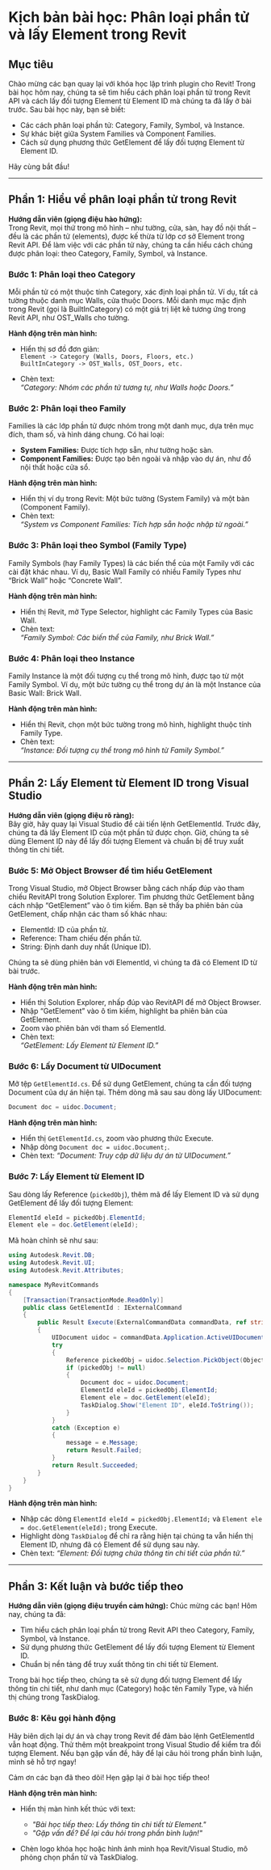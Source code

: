
# Kịch bản bài học: Phân loại phần tử và lấy Element trong Revit

## Mục tiêu

Chào mừng các bạn quay lại với khóa học lập trình plugin cho Revit! Trong bài học hôm nay, chúng ta sẽ tìm hiểu cách phân loại phần tử trong Revit API và cách lấy đối tượng Element từ Element ID mà chúng ta đã lấy ở bài trước. Sau bài học này, bạn sẽ biết:

- Các cách phân loại phần tử: Category, Family, Symbol, và Instance.
- Sự khác biệt giữa System Families và Component Families.
- Cách sử dụng phương thức GetElement để lấy đối tượng Element từ Element ID.

Hãy cùng bắt đầu!

---

## Phần 1: Hiểu về phân loại phần tử trong Revit

**Hướng dẫn viên (giọng điệu hào hứng):**  
Trong Revit, mọi thứ trong mô hình – như tường, cửa, sàn, hay đồ nội thất – đều là các phần tử (elements), được kế thừa từ lớp cơ sở Element trong Revit API. Để làm việc với các phần tử này, chúng ta cần hiểu cách chúng được phân loại: theo Category, Family, Symbol, và Instance.

### Bước 1: Phân loại theo Category

Mỗi phần tử có một thuộc tính Category, xác định loại phần tử. Ví dụ, tất cả tường thuộc danh mục Walls, cửa thuộc Doors. Mỗi danh mục mặc định trong Revit (gọi là BuiltInCategory) có một giá trị liệt kê tương ứng trong Revit API, như OST_Walls cho tường.

**Hành động trên màn hình:**  

- Hiển thị sơ đồ đơn giản:  
  `Element -> Category (Walls, Doors, Floors, etc.)`  
  `BuiltInCategory -> OST_Walls, OST_Doors, etc.`

- Chèn text:  
  *“Category: Nhóm các phần tử tương tự, như Walls hoặc Doors.”*

### Bước 2: Phân loại theo Family

Families là các lớp phần tử được nhóm trong một danh mục, dựa trên mục đích, tham số, và hình dáng chung. Có hai loại:

- **System Families:** Được tích hợp sẵn, như tường hoặc sàn.  
- **Component Families:** Được tạo bên ngoài và nhập vào dự án, như đồ nội thất hoặc cửa sổ.

**Hành động trên màn hình:**  

- Hiển thị ví dụ trong Revit: Một bức tường (System Family) và một bàn (Component Family).  
- Chèn text:  
  *“System vs Component Families: Tích hợp sẵn hoặc nhập từ ngoài.”*

### Bước 3: Phân loại theo Symbol (Family Type)

Family Symbols (hay Family Types) là các biến thể của một Family với các cài đặt khác nhau. Ví dụ, Basic Wall Family có nhiều Family Types như “Brick Wall” hoặc “Concrete Wall”.

**Hành động trên màn hình:**  

- Hiển thị Revit, mở Type Selector, highlight các Family Types của Basic Wall.  
- Chèn text:  
  *“Family Symbol: Các biến thể của Family, như Brick Wall.”*

### Bước 4: Phân loại theo Instance

Family Instance là một đối tượng cụ thể trong mô hình, được tạo từ một Family Symbol. Ví dụ, một bức tường cụ thể trong dự án là một Instance của Basic Wall: Brick Wall.

**Hành động trên màn hình:**  

- Hiển thị Revit, chọn một bức tường trong mô hình, highlight thuộc tính Family Type.  
- Chèn text:  
  *“Instance: Đối tượng cụ thể trong mô hình từ Family Symbol.”*

---

## Phần 2: Lấy Element từ Element ID trong Visual Studio

**Hướng dẫn viên (giọng điệu rõ ràng):**  
Bây giờ, hãy quay lại Visual Studio để cải tiến lệnh GetElementId. Trước đây, chúng ta đã lấy Element ID của một phần tử được chọn. Giờ, chúng ta sẽ dùng Element ID này để lấy đối tượng Element và chuẩn bị để truy xuất thông tin chi tiết.

### Bước 5: Mở Object Browser để tìm hiểu GetElement

Trong Visual Studio, mở Object Browser bằng cách nhấp đúp vào tham chiếu RevitAPI trong Solution Explorer. Tìm phương thức GetElement bằng cách nhập “GetElement” vào ô tìm kiếm. Bạn sẽ thấy ba phiên bản của GetElement, chấp nhận các tham số khác nhau:

- ElementId: ID của phần tử.  
- Reference: Tham chiếu đến phần tử.  
- String: Định danh duy nhất (Unique ID).

Chúng ta sẽ dùng phiên bản với ElementId, vì chúng ta đã có Element ID từ bài trước.

**Hành động trên màn hình:**  

- Hiển thị Solution Explorer, nhấp đúp vào RevitAPI để mở Object Browser.  
- Nhập “GetElement” vào ô tìm kiếm, highlight ba phiên bản của GetElement.  
- Zoom vào phiên bản với tham số ElementId.  
- Chèn text:  
  *“GetElement: Lấy Element từ Element ID.”*

### Bước 6: Lấy Document từ UIDocument

Mở tệp `GetElementId.cs`. Để sử dụng GetElement, chúng ta cần đối tượng Document của dự án hiện tại. Thêm dòng mã sau sau dòng lấy UIDocument:

```csharp
Document doc = uidoc.Document;
````

**Hành động trên màn hình:**

* Hiển thị `GetElementId.cs`, zoom vào phương thức Execute.
* Nhập dòng `Document doc = uidoc.Document;`.
* Chèn text:
  *“Document: Truy cập dữ liệu dự án từ UIDocument.”*

### Bước 7: Lấy Element từ Element ID

Sau dòng lấy Reference (`pickedObj`), thêm mã để lấy Element ID và sử dụng GetElement để lấy đối tượng Element:

```csharp
ElementId eleId = pickedObj.ElementId;
Element ele = doc.GetElement(eleId);
```

Mã hoàn chỉnh sẽ như sau:

```csharp
using Autodesk.Revit.DB;
using Autodesk.Revit.UI;
using Autodesk.Revit.Attributes;

namespace MyRevitCommands
{
    [Transaction(TransactionMode.ReadOnly)]
    public class GetElementId : IExternalCommand
    {
        public Result Execute(ExternalCommandData commandData, ref string message, ElementSet elements)
        {
            UIDocument uidoc = commandData.Application.ActiveUIDocument;
            try
            {
                Reference pickedObj = uidoc.Selection.PickObject(ObjectType.Element);
                if (pickedObj != null)
                {
                    Document doc = uidoc.Document;
                    ElementId eleId = pickedObj.ElementId;
                    Element ele = doc.GetElement(eleId);
                    TaskDialog.Show("Element ID", eleId.ToString());
                }
            }
            catch (Exception e)
            {
                message = e.Message;
                return Result.Failed;
            }
            return Result.Succeeded;
        }
    }
}
```

**Hành động trên màn hình:**

* Nhập các dòng `ElementId eleId = pickedObj.ElementId;` và `Element ele = doc.GetElement(eleId);` trong Execute.
* Highlight dòng `TaskDialog` để chỉ ra rằng hiện tại chúng ta vẫn hiển thị Element ID, nhưng đã có Element để sử dụng sau này.
* Chèn text:
  *“Element: Đối tượng chứa thông tin chi tiết của phần tử.”*

---

## Phần 3: Kết luận và bước tiếp theo

**Hướng dẫn viên (giọng điệu truyền cảm hứng):**
Chúc mừng các bạn! Hôm nay, chúng ta đã:

* Tìm hiểu cách phân loại phần tử trong Revit API theo Category, Family, Symbol, và Instance.
* Sử dụng phương thức GetElement để lấy đối tượng Element từ Element ID.
* Chuẩn bị nền tảng để truy xuất thông tin chi tiết từ Element.

Trong bài học tiếp theo, chúng ta sẽ sử dụng đối tượng Element để lấy thông tin chi tiết, như danh mục (Category) hoặc tên Family Type, và hiển thị chúng trong TaskDialog.

### Bước 8: Kêu gọi hành động

Hãy biên dịch lại dự án và chạy trong Revit để đảm bảo lệnh GetElementId vẫn hoạt động. Thử thêm một breakpoint trong Visual Studio để kiểm tra đối tượng Element. Nếu bạn gặp vấn đề, hãy để lại câu hỏi trong phần bình luận, mình sẽ hỗ trợ ngay!

Cảm ơn các bạn đã theo dõi! Hẹn gặp lại ở bài học tiếp theo!

**Hành động trên màn hình:**

* Hiển thị màn hình kết thúc với text:

  * *"Bài học tiếp theo: Lấy thông tin chi tiết từ Element."*
  * *"Gặp vấn đề? Để lại câu hỏi trong phần bình luận!"*

* Chèn logo khóa học hoặc hình ảnh minh họa Revit/Visual Studio, mô phỏng chọn phần tử và TaskDialog.


